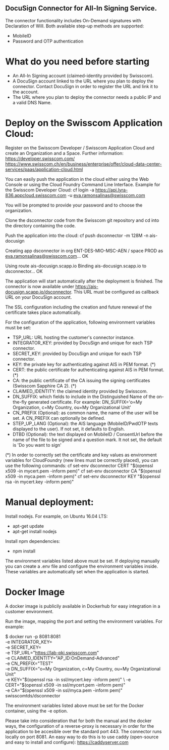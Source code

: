 ## DocuSign Connector for All-In Signing Service.
The connector functionality includes On-Demand signatures with Declaration of Will. Both available step-up methods are supported:
- MobileID
-  Password and OTP authentication

# What do you need before starting
- An All-In Signing account (claimed-identity provided by Swisscom).
- A DocuSign account linked to the URL where you plan to deploy the connector. Contact DocuSign in order to register the URL and link it to the account.
- The URL where you plan to deploy the connector needs a public IP and a valid DNS Name.

# Deploy on the Swisscom Application Cloud:
Register on the Swisscom Developer / Swisscom Application Cloud and create an Organization and a Space. Further information:
https://developer.swisscom.com/
https://www.swisscom.ch/en/business/enterprise/offer/cloud-data-center-services/paas/application-cloud.html

You can easily push the application in the cloud either using the Web Console or using the Cloud Foundry Command Line Interface. Example for the Swisscom Developer Cloud:
cf login -a https://api.lyra-836.appcloud.swisscom.com -u eva.ramonsalinas@swisscom.com

You will be prompted to provide your password and to choose the organization.

Clone the dsconnector code from the Swisscom git repository and cd into the directory containing the code.

Push the application into the cloud:
cf push dsconnector -m 128M -n ais-docusign

Creating app dsconnector in org ENT-DES-MIO-MSC-AEN / space PROD as eva.ramonsalinas@swisscom.com...
OK

Using route ais-docusign.scapp.io
Binding ais-docusign.scapp.io to dsconnector...
OK

The application will start automatically after the deployment is finished. The connector is now available under https://ais-docusign.scapp.io/dsconnector. This URL must be configured as callback URL on your DocuSign account.

The SSL configuration including the creation and future renewal of the certificate takes place automatically.

For the configuration of the application, following environment variables must be set:
- TSP_URL: URL hosting the customer's connector instance.
- INTEGRATOR_KEY: provided by DocuSign and unique for each TSP connector.
- SECRET_KEY: provided by DocuSign and unique for each TSP connector.
- KEY: the private key for authenticating against AIS in PEM format. (*)
- CERT: the public certificate for authenticating against AIS in PEM format. (*)
- CA: the public certificate of the CA issuing the signing certificates (Swisscom Sapphire CA 2). (*)
- CLAIMED_IDENTITY: the claimed identity provided by Swisscom.
- DN_SUFFIX: which fields to include in the Distinguished Name of the on-the-fly generated certificate. 
For example:
DN_SUFFIX='o=My Organization, c=My Country, ou=My Organizational Unit'
- CN_PREFIX (Optional): as common name, the name of the user will be set. A CN_PREFIX can optionally be defined.
- STEP_UP_LANG (Optional): the AIS language (MobileID/PwdOTP texts displayed to the user). If not set, it defaults to English.
- DTBD (Optional): the text displayed on MobileID / ConsentUrl before the name of the file to be signed and a question mark. It not set, the default is 'Do you want to sign'

(*) In order to correctly set the certificate and key values as environment variables for CloudFoundry (new lines must be correctly placed), you can use the following commands:
cf set-env dsconnector CERT "$(openssl x509 -in mycert.pem -inform pem)"
cf set-env dsconnector CA "$(openssl x509 -in myca.pem -inform pem)"
cf set-env dsconnector KEY "$(openssl rsa -in mycert.key -inform pem)"

# Manual deployment:
Install nodejs. For example, on Ubuntu 16.04 LTS: 
- apt-get update
- apt-get install nodejs

Install npm dependencies:
- npm install

The environment variables listed above must be set. If deploying manually you can create a .env file and configure the environment variables inside. These variables are automatically set when the application is started. 

# Docker Image
A docker image is publicily available in Dockerhub for easy integration in a customer environment.

Run the image, mapping the port and setting the environment variables. For example:

$ docker run -p 8081:8081 \
	-e INTEGRATOR_KEY=<your integrator key> \
        -e SECRET_KEY=<your secret key> \
        -e TSP_URL="https://lab-pki.swisscom.com" \
        -e CLAIMED_IDENTITY="AP_ID:OnDemand-Advanced" \
        -e CN_PREFIX="TEST" \
        -e DN_SUFFIX="o=My Organization, c=My Country, ou=My Organizational Unit" \
        -e KEY="$(openssl rsa -in ssl/mycert.key -inform pem)" \
        -e CERT="$(openssl x509 -in ssl/mycert.pem -inform pem)" \
        -e CA="$(openssl x509 -in ssl/myca.pem -inform pem)" \
        swisscomtds/dsconnector

The environment variables listed above must be set for the Docker container, using the -e option.

Please take into consideration that for both the manual and the docker ways, the configuration of a reverse-proxy is necessary in order for the application to be accesible over the standard port 443. The connector runs locally on port 8081. An easy way to do this is to use caddy (open-source and easy to install and configure):
https://caddyserver.com



